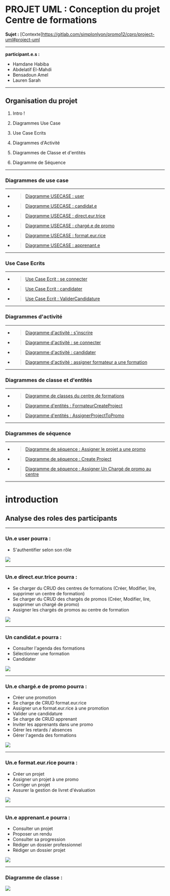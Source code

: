 

# **PROJET UML : Conception du projet Centre de formations**

**Sujet :**
[Contexte]https://gitlab.com/simplonlyon/promo12/cpro/project-uml#project-uml

---
**participant.e.s :**
*  Hamdane Habiba
*  Abdelatif El-Mahdi
*  Bensadoun Amel 
*  Lauren Sarah 

---
## Organisation du projet
 
1. Intro !

2. Diagrammes Use Case

3. Use Case Ecrits

4. Diagrammes d'Activité

5. Diagrammes de Classe et d'entités

6. Diagramme de Séquence


---
### Diagrammes de use case 
---
- > [Diagramme USECASE : user](/CentreDeFormations/UseCase/User.jpg)
- > [Diagramme USECASE : candidat.e](/CentreDeFormations/UseCase/ApprenantPotentiel.jpg)
- > [Diagramme USECASE : direct.eur.trice](/CentreDeFormations/UseCase/Directeur.jpg)
- > [Diagramme USECASE : chargé.e de promo](/CentreDeFormations/UseCase/ChargéDePromo.jpg)
- > [Diagramme USECASE : format.eur.rice](/CentreDeFormations/UseCase/Formateur.jpg)
- > [Diagramme USECASE : apprenant.e](/CentreDeFormations/UseCase/Apprenant.jpg)

---
### Use Case Ecrits
---
- > [Use Case Ecrit : se connecter](/CentreDeFormations/UseCaseEcrit/SeConnecter.png)
- > [Use Case Ecrit : candidater](/CentreDeFormations/UseCaseEcrit/Candidater.png)
- > [Use Case Ecrit : ValiderCandidature](/CentreDeFormations/UseCaseEcrit/ValiderCandidature.png)

---
### Diagrammes d'activité
---
- > [Diagramme d'activité : s'inscrire](/CentreDeFormations/Activity/S'inscrire.jpg)
- > [Diagramme d'activité : se connecter](/CentreDeFormations/Activity/Connexion.jpg)
- > [Diagramme d'activité : candidater](/CentreDeFormations/Activity/ApprenantPotentiel.jpg)
- > [Diagramme d'activité : assigner formateur a une formation](/CentreDeFormations/Activity/AssignerFormProm.jpg)

---
### Diagrammes de classe et d'entités
---
- > [Diagramme de classes du centre de formations](/CentreDeFormations/Classe/CentreDeFormatios.jpg)
- > [Diagramme d'entités : FormateurCreateProject](/CentreDeFormations/Classe/FormCreatProj.jpg)
- > [Diagramme d'entités : AssignerProjectToPromo](/CentreDeFormations/Classe/ProjProm.jpg)

---
### Diagrammes de séquence
---
- > [Diagramme de séquence : Assigner le projet a une promo](/CentreDeFormations/Sequence/ProjToPromo.jpg)
- > [Diagramme de séquence : Create Project](/CentreDeFormations/Sequence/CreateProject.jpg)
- > [Diagramme de séquence : Assigner Un Chargé de promo au centre](/CentreDeFormations/Sequence/CPToCF.png)
        
---
# introduction 
## Analyse des roles des participants

---
### Un.e user pourra : 

- S'authentifier selon son rôle

![](/CentreDeFormations/UseCase/User.jpg)

---
### Un.e direct.eur.trice pourra : 

- Se charger du CRUD des centres de formations (Créer, Modifier, lire, supprimer un centre de formation)
- Se charger du CRUD des chargés de promos (Créer, Modifier, lire, supprimer un chargé de promo)
- Assigner les chargés de promos au centre de formation

![](/CentreDeFormations/UseCase/Directeur.jpg)

---
### Un candidat.e pourra : 
- Consulter l'agenda des formations
- Sélectionner une formation 
- Candidater

![](/CentreDeFormations/UseCase/ApprenatPotentiel.jpg)

---
### Un.e chargé.e de promo pourra : 
- Créer une promotion
- Se charge de CRUD format.eur.rice
- Assigner un.e format.eur.rice à une promotion
- Valider une candidature
- Se charge de CRUD apprenant 
- Inviter les apprenants dans une promo
- Gérer les retards / absences
- Gérer l'agenda des formations
    
![](/CentreDeFormations/UseCase/ChargéDePromo.jpg)

---
### Un.e format.eur.rice pourra : 
- Créer un projet
- Assigner un projet à une promo
- Corriger un projet
- Assurer la gestion de livret d'évaluation

![](/CentreDeFormations/UseCase/Formateur.jpg)

---
### Un.e apprenant.e pourra : 
- Consulter un projet
- Proposer un rendu
- Consulter sa progression 
- Rédiger un dossier professionnel
- Rédiger un dossier projet 

![](/CentreDeFormations/UseCase/Apprenant.jpg)

---
### Diagramme de classe : 

![](/CentreDeFormations/Classe/CentreDeFormatios.jpg)





